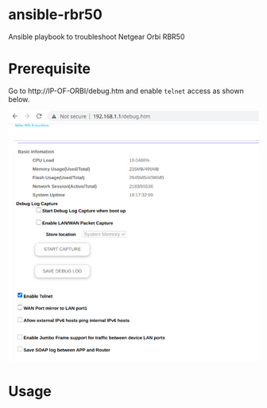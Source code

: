 # ansible-rbr50
Ansible playbook to troubleshoot Netgear Orbi RBR50

# Prerequisite
Go to http://IP-OF-ORBI/debug.htm and enable ``telnet`` access as shown below.

![Enabling telnet](orbi.png)

# Usage
